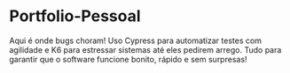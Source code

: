 # Portfolio-Pessoal
Aqui é onde bugs choram! Uso Cypress para automatizar testes com agilidade e K6 para estressar sistemas até eles pedirem arrego. Tudo para garantir que o software funcione bonito, rápido e sem surpresas!

